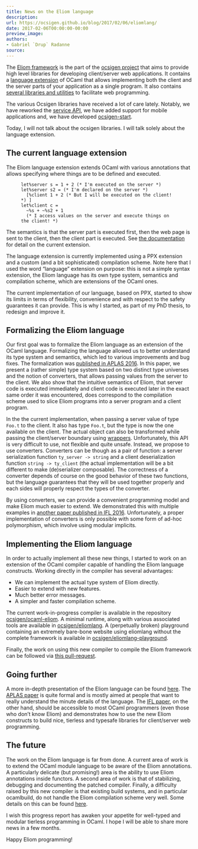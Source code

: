 ```yaml
---
title: News on the Eliom language
description:
url: https://ocsigen.github.io/blog/2017/02/06/eliomlang/
date: 2017-02-06T00:00:00-00:00
preview_image:
authors:
- Gabriel `Drup` Radanne
source:
---
```


<p>The <a href="https://ocsigen.org/eliom/">Eliom framework</a> is the part of the <a href="https://ocsigen.org">ocsigen project</a> that aims to provide
high level libraries for developing client/server web applications.
It contains a <a href="https://ocsigen.org/eliom/6.1/manual/ppx-syntax">language extension</a> of OCaml that allows implementing both the client
and the server parts of your application as a single program. It also
contains <a href="https://ocsigen.org/eliom/manual/">several libraries and utilities</a> to facilitate web programming.</p>

<p>The various Ocsigen libraries have received a lot of care
lately. Notably, we have reworked the <a href="https://ocsigen.github.io/blog/2016/12/12/eliom6/">service API</a>, we
have added support for mobile applications and, we have developed
<a href="https://github.com/ocsigen/ocsigen-start">ocsigen-start</a>.</p>

<p>Today, I will not talk about the ocsigen libraries. I will talk solely about
the language extension.</p>

<h2>The current language extension</h2>

<p>The Eliom language extension extends OCaml with various annotations that
allows specifying where things are to be defined and executed.</p>

<figure class="highlight"><pre><code class="language-ocaml" data-lang="ocaml"><span class="k">let</span><span class="o">%</span><span class="n">server</span> <span class="n">s</span> <span class="o">=</span> <span class="mi">1</span> <span class="o">+</span> <span class="mi">2</span> <span class="c">(* I'm executed on the server *)</span>
<span class="k">let</span><span class="o">%</span><span class="n">server</span> <span class="n">s2</span> <span class="o">=</span> <span class="c">(* I'm declared on the server *)</span>
  <span class="p">[</span><span class="o">%</span><span class="n">client</span> <span class="mi">1</span> <span class="o">+</span> <span class="mi">2</span> <span class="c">(* But I will be executed on the client! *)</span> <span class="p">]</span>
<span class="k">let</span><span class="o">%</span><span class="n">client</span> <span class="n">c</span> <span class="o">=</span>
  <span class="o">~%</span><span class="n">s</span> <span class="o">+</span> <span class="o">~%</span><span class="n">s2</span> <span class="o">+</span> <span class="mi">1</span>
  <span class="c">(* I access values on the server and execute things on the client! *)</span></code></pre></figure>

<p>The semantics is that the server part is executed first,
then the web page is sent to the client,
then the client part is executed.
See <a href="https://ocsigen.org/eliom/6.1/manual/ppx-syntax">the documentation</a> for detail on the current extension.</p>

<p>The language extension is currently implemented using a PPX extension and
a custom (and a bit sophisticated) compilation scheme. Note here that I used
the word &ldquo;language&rdquo; extension on purpose: this is not a simple syntax extension,
the Eliom language has its own type system, semantics and compilation
scheme, which are extensions of the OCaml ones.</p>

<p>The current implementation of our language, based on PPX, started to
show its limits in terms of flexibility, convenience and with respect to
the safety guarantees it can provide. This is why I started, as part
of my PhD thesis, to redesign and improve it.</p>

<h2>Formalizing the Eliom language</h2>

<p>Our first goal was to formalize the Eliom language as an extension of the OCaml
language. Formalizing the language allowed us to better understand its type 
system and semantics, which led to various improvements and bug fixes.
The formalization was <a href="https://hal.archives-ouvertes.fr/hal-01349774">published in APLAS 2016</a>. In this paper,
we present a (rather simple) type system based on two distinct type
universes and the notion of converters, that allows passing values from
the server to the client. We also show that the intuitive semantics
of Eliom, that server code is executed immediately and client code is executed
later in the exact same order it was encountered, does correspond to the
compilation scheme used to slice Eliom programs into a server program and a
client program.</p>

<p>In the the current implementation, when passing
a server value of type <code class="language-plaintext highlighter-rouge">Foo.t</code> to the client. It also has type <code class="language-plaintext highlighter-rouge">Foo.t</code>,
but the type is now the one available on the client. The actual object
can also be transformed while passing the client/server boundary using
<a href="https://ocsigen.org/eliom/6.1/manual/clientserver-wrapping">wrappers</a>. Unfortunately, this API is very difficult to use, not
flexible and quite unsafe. Instead, we propose to use converters.
Converters can be though as a pair of function: a server serialization
function <code class="language-plaintext highlighter-rouge">ty_server -&gt; string</code> and a client deserialization function
<code class="language-plaintext highlighter-rouge">string -&gt; ty_client</code> (the actual implementation will be a bit different to make (de)serializer composable).
The correctness of a converter depends of course on the good behavior of these
two functions, but the language guarantees that they will be used together
properly and each sides will properly respect the types of the converter.</p>

<p>By using converters, we can provide a convenient programming model and make
Eliom much easier to extend. We demonstrated this with multiple examples in
<a href="https://hal.archives-ouvertes.fr/hal-01407898">another paper published in IFL 2016</a>.
Unfortunately, a proper implementation of converters is only possible
with some form of ad-hoc polymorphism, which involve using modular implicits.</p>

<h2>Implementing the Eliom language</h2>

<p>In order to actually implement all these new things, I started to work on an
extension of the OCaml compiler capable of handling the Eliom language
constructs. Working directly in the compiler has several advantages:</p>

<ul>
  <li>We can implement the actual type system of Eliom directly.</li>
  <li>Easier to extend with new features.</li>
  <li>Much better error messages.</li>
  <li>A simpler and faster compilation scheme.</li>
</ul>

<p>The current work-in-progress compiler is available in the repository
<a href="https://github.com/ocsigen/ocaml-eliom">ocsigen/ocaml-eliom</a>. A minimal runtime,
along with various
associated tools are available in <a href="https://github.com/ocsigen/eliomlang">ocsigen/eliomlang</a>.
A (perpetually broken) playground containing an extremely bare-bone
website using eliomlang without the complete framework is available in <a href="https://github.com/ocsigen/eliomlang-playground">ocsigen/eliomlang-playground</a>.</p>

<p>Finally, the work on using this new compiler to compile the Eliom framework can be followed via <a href="https://github.com/ocsigen/eliom/pull/459">this pull-request</a>.</p>

<h2>Going further</h2>

<p>A more in-depth presentation of the Eliom language can be found <a href="https://www.irif.fr/~gradanne/papers/eliom/talk_gallium.pdf">here</a>.
The <a href="https://hal.archives-ouvertes.fr/hal-01349774">APLAS paper</a> is quite formal and is mostly aimed at people
that want to really understand the minute details of the language. The
<a href="https://hal.archives-ouvertes.fr/hal-01407898">IFL paper</a>, on the other hand, should be accessible to most OCaml programmers
(even those who don&rsquo;t know Eliom) and demonstrates how to use the new Eliom
constructs to build nice, tierless and typesafe libraries for client/server
web programming.</p>

<h2>The future</h2>

<p>The work on the Eliom language is far from done. A current area of work
is to extend the OCaml module language to be aware of the Eliom annotations.
A particularly delicate (but promising!) area is the ability to use
Eliom annotations inside functors.
A second area of work is that of stabilizing, debugging and documenting the patched compiler.
Finally, a difficulty raised by this new compiler is that existing build systems,
and in particular ocamlbuild, do not handle the Eliom compilation scheme
very well. Some details on this can be found <a href="https://github.com/ocsigen/eliom/pull/459">here</a>.</p>

<p>I wish this progress report has awaken your appetite for well-typed
and modular tierless programming in OCaml. I hope I will be able to
share more news in a few months.</p>

<p>Happy Eliom programming!</p>

